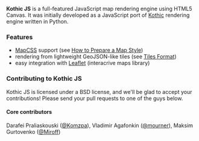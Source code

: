 **Kothic JS** is a full-featured JavaScript map rendering engine using HTML5 Canvas. 
It was initially developed as a JavaScript port of [Kothic](http://wiki.openstreetmap.org/wiki/Kothic) rendering engine written in Python.

### Features

* [MapCSS](http://wiki.openstreetmap.org/wiki/MapCSS/0.2) support (see [How to Prepare a Map Style](https://github.com/kothic/kothic-js/wiki/How-to-prepare-map-style))
* rendering from lightweight GeoJSON-like tiles (see [Tiles Format](https://github.com/kothic/kothic-js/wiki/Tiles-format))
* easy integration with [Leaflet](http://leaflet.cloudmade.com) (interacrive maps library)

### Contributing to Kothic JS

Kothic JS is licensed under a BSD license, and we'll be glad to accept your contributions! Please send your pull requests to one of the guys below.

#### Core contributors

Darafei Praliaskouski ([@Komzpa](https://github.com/Komzpa)), Vladimir Agafonkin ([@mourner](https://github.com/mourner)), Maksim Gurtovenko ([@Miroff](https://github.com/Miroff))